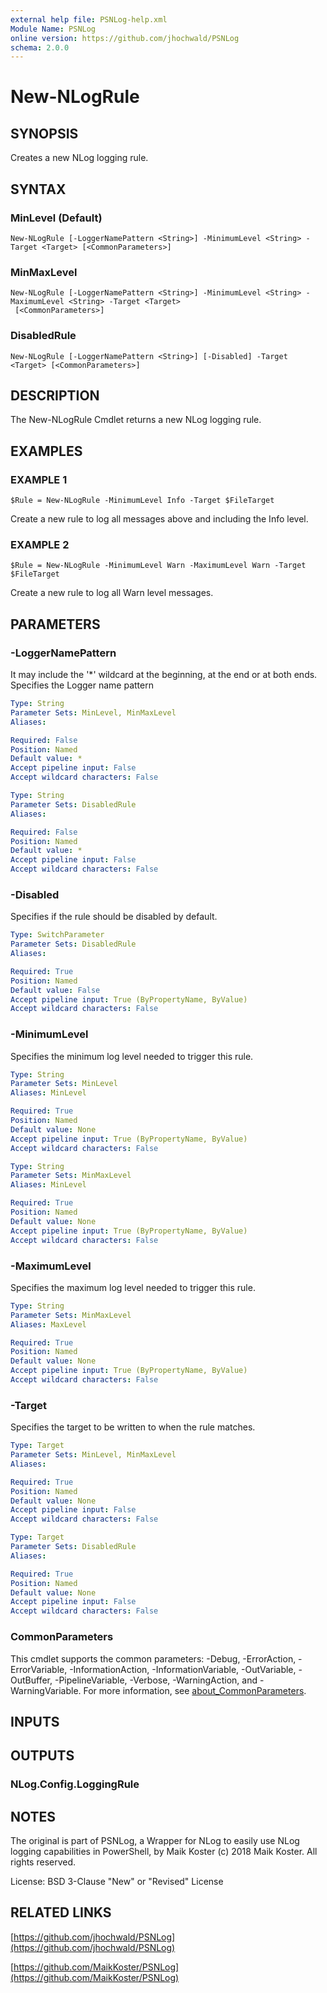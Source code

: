 ```yaml
---
external help file: PSNLog-help.xml
Module Name: PSNLog
online version: https://github.com/jhochwald/PSNLog
schema: 2.0.0
---
```


# New-NLogRule

## SYNOPSIS
Creates a new NLog logging rule.

## SYNTAX

### MinLevel (Default)
```
New-NLogRule [-LoggerNamePattern <String>] -MinimumLevel <String> -Target <Target> [<CommonParameters>]
```

### MinMaxLevel
```
New-NLogRule [-LoggerNamePattern <String>] -MinimumLevel <String> -MaximumLevel <String> -Target <Target>
 [<CommonParameters>]
```

### DisabledRule
```
New-NLogRule [-LoggerNamePattern <String>] [-Disabled] -Target <Target> [<CommonParameters>]
```

## DESCRIPTION
The New-NLogRule Cmdlet returns a new NLog logging rule.

## EXAMPLES

### EXAMPLE 1
```
$Rule = New-NLogRule -MinimumLevel Info -Target $FileTarget
```

Create a new rule to log all messages above and including the Info level.

### EXAMPLE 2
```
$Rule = New-NLogRule -MinimumLevel Warn -MaximumLevel Warn -Target $FileTarget
```

Create a new rule to log all Warn level messages.

## PARAMETERS

### -LoggerNamePattern
It may include the '*' wildcard at the beginning, at the end or at both ends.
Specifies the Logger name pattern

```yaml
Type: String
Parameter Sets: MinLevel, MinMaxLevel
Aliases:

Required: False
Position: Named
Default value: *
Accept pipeline input: False
Accept wildcard characters: False
```

```yaml
Type: String
Parameter Sets: DisabledRule
Aliases:

Required: False
Position: Named
Default value: *
Accept pipeline input: False
Accept wildcard characters: False
```

### -Disabled
Specifies if the rule should be disabled by default.

```yaml
Type: SwitchParameter
Parameter Sets: DisabledRule
Aliases:

Required: True
Position: Named
Default value: False
Accept pipeline input: True (ByPropertyName, ByValue)
Accept wildcard characters: False
```

### -MinimumLevel
Specifies the minimum log level needed to trigger this rule.

```yaml
Type: String
Parameter Sets: MinLevel
Aliases: MinLevel

Required: True
Position: Named
Default value: None
Accept pipeline input: True (ByPropertyName, ByValue)
Accept wildcard characters: False
```

```yaml
Type: String
Parameter Sets: MinMaxLevel
Aliases: MinLevel

Required: True
Position: Named
Default value: None
Accept pipeline input: True (ByPropertyName, ByValue)
Accept wildcard characters: False
```

### -MaximumLevel
Specifies the maximum log level needed to trigger this rule.

```yaml
Type: String
Parameter Sets: MinMaxLevel
Aliases: MaxLevel

Required: True
Position: Named
Default value: None
Accept pipeline input: True (ByPropertyName, ByValue)
Accept wildcard characters: False
```

### -Target
Specifies the target to be written to when the rule matches.

```yaml
Type: Target
Parameter Sets: MinLevel, MinMaxLevel
Aliases:

Required: True
Position: Named
Default value: None
Accept pipeline input: False
Accept wildcard characters: False
```

```yaml
Type: Target
Parameter Sets: DisabledRule
Aliases:

Required: True
Position: Named
Default value: None
Accept pipeline input: False
Accept wildcard characters: False
```

### CommonParameters
This cmdlet supports the common parameters: -Debug, -ErrorAction, -ErrorVariable, -InformationAction, -InformationVariable, -OutVariable, -OutBuffer, -PipelineVariable, -Verbose, -WarningAction, and -WarningVariable. For more information, see [about_CommonParameters](http://go.microsoft.com/fwlink/?LinkID=113216).

## INPUTS

## OUTPUTS

### NLog.Config.LoggingRule
## NOTES
The original is part of PSNLog, a Wrapper for NLog to easily use NLog logging capabilities in PowerShell, by Maik Koster
(c) 2018 Maik Koster.
All rights reserved.

License: BSD 3-Clause "New" or "Revised" License

## RELATED LINKS

[https://github.com/jhochwald/PSNLog](https://github.com/jhochwald/PSNLog)

[https://github.com/MaikKoster/PSNLog](https://github.com/MaikKoster/PSNLog)

